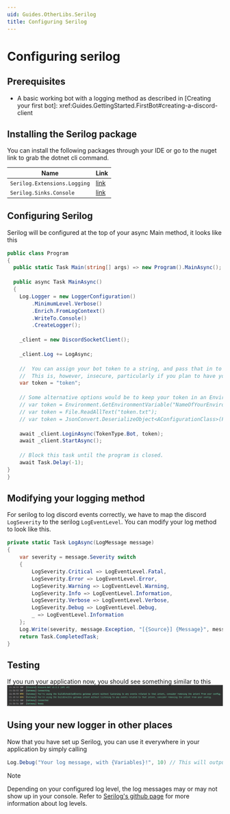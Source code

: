 ```yaml
---
uid: Guides.OtherLibs.Serilog
title: Configuring Serilog
---
```


# Configuring serilog

## Prerequisites

- A basic working bot with a logging method as described in [Creating your first bot]: xref:Guides.GettingStarted.FirstBot#creating-a-discord-client

## Installing the Serilog package

You can install the following packages through your IDE or go to the nuget link to grab the dotnet cli command.

|Name|Link|
|--|--|
|`Serilog.Extensions.Logging`| [link](https://www.nuget.org/packages/Serilog.Extensions.Logging)|
|`Serilog.Sinks.Console`| [link](https://www.nuget.org/packages/Serilog.Sinks.Console)|

## Configuring Serilog

Serilog will be configured at the top of your async Main method, it looks like this

```cs
public class Program
{
  public static Task Main(string[] args) => new Program().MainAsync();

  public async Task MainAsync()
  {
    Log.Logger = new LoggerConfiguration()
        .MinimumLevel.Verbose()
        .Enrich.FromLogContext()
        .WriteTo.Console()
        .CreateLogger();

    _client = new DiscordSocketClient();

    _client.Log += LogAsync;

    //  You can assign your bot token to a string, and pass that in to connect.
    //  This is, however, insecure, particularly if you plan to have your code hosted in a public repository.
    var token = "token";

    // Some alternative options would be to keep your token in an Environment Variable or a standalone file.
    // var token = Environment.GetEnvironmentVariable("NameOfYourEnvironmentVariable");
    // var token = File.ReadAllText("token.txt");
    // var token = JsonConvert.DeserializeObject<AConfigurationClass>(File.ReadAllText("config.json")).Token;

    await _client.LoginAsync(TokenType.Bot, token);
    await _client.StartAsync();

    // Block this task until the program is closed.
    await Task.Delay(-1);
}
}
```

## Modifying your logging method

For serilog to log discord events correctly, we have to map the discord `LogSeverity` to the serilog `LogEventLevel`. You can modify your log method to look like this.

```cs
private static Task LogAsync(LogMessage message)
{
    var severity = message.Severity switch
    {
        LogSeverity.Critical => LogEventLevel.Fatal,
        LogSeverity.Error => LogEventLevel.Error,
        LogSeverity.Warning => LogEventLevel.Warning,
        LogSeverity.Info => LogEventLevel.Information,
        LogSeverity.Verbose => LogEventLevel.Verbose,
        LogSeverity.Debug => LogEventLevel.Debug,
        _ => LogEventLevel.Information
    };
    Log.Write(severity, message.Exception, "[{Source}] {Message}", message.Source, message.Message);
    return Task.CompletedTask;
}
```

## Testing

If you run your application now, you should see something similar to this
![Serilog output](images/serilog_output.png)

## Using your new logger in other places

Now that you have set up Serilog, you can use it everywhere in your application by simply calling

```cs
Log.Debug("Your log message, with {Variables}!", 10) // This will output "[21:51:00 DBG] Your log message, with 10!"
```

> [!NOTE]
> Depending on your configured log level, the log messages may or may not show up in your console. Refer to [Serilog's github page](https://github.com/serilog/serilog/wiki/Configuration-Basics#minimum-level) for more information about log levels.
